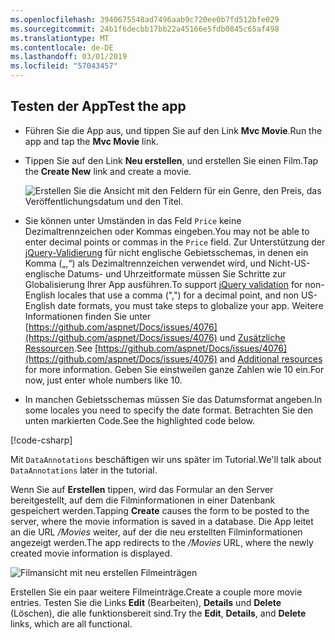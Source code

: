 ```yaml
---
ms.openlocfilehash: 3940675548ad7496aab9c720ee0b7fd512bfe029
ms.sourcegitcommit: 24b1f6decbb17bb22a45166e5fdb0845c65af498
ms.translationtype: MT
ms.contentlocale: de-DE
ms.lasthandoff: 03/01/2019
ms.locfileid: "57043457"
---
```


## <a name="test-the-app"></a><span data-ttu-id="a1235-101">Testen der App</span><span class="sxs-lookup"><span data-stu-id="a1235-101">Test the app</span></span>

* <span data-ttu-id="a1235-102">Führen Sie die App aus, und tippen Sie auf den Link **Mvc Movie**.</span><span class="sxs-lookup"><span data-stu-id="a1235-102">Run the app and tap the **Mvc Movie** link.</span></span>
* <span data-ttu-id="a1235-103">Tippen Sie auf den Link **Neu erstellen**, und erstellen Sie einen Film.</span><span class="sxs-lookup"><span data-stu-id="a1235-103">Tap the **Create New** link and create a movie.</span></span>

  ![Erstellen Sie die Ansicht mit den Feldern für ein Genre, den Preis, das Veröffentlichungsdatum und den Titel.](~/tutorials/first-mvc-app/adding-model/_static/movies.png)

* <span data-ttu-id="a1235-105">Sie können unter Umständen in das Feld `Price` keine Dezimaltrennzeichen oder Kommas eingeben.</span><span class="sxs-lookup"><span data-stu-id="a1235-105">You may not be able to enter decimal points or commas in the `Price` field.</span></span> <span data-ttu-id="a1235-106">Zur Unterstützung der [jQuery-Validierung](https://jqueryvalidation.org/) für nicht englische Gebietsschemas, in denen ein Komma („,“) als Dezimaltrennzeichen verwendet wird, und Nicht-US-englische Datums- und Uhrzeitformate müssen Sie Schritte zur Globalisierung Ihrer App ausführen.</span><span class="sxs-lookup"><span data-stu-id="a1235-106">To support [jQuery validation](https://jqueryvalidation.org/) for non-English locales that use a comma (",") for a decimal point, and non US-English date formats, you must take steps to globalize your app.</span></span> <span data-ttu-id="a1235-107">Weitere Informationen finden Sie unter [https://github.com/aspnet/Docs/issues/4076](https://github.com/aspnet/Docs/issues/4076) und [Zusätzliche Ressourcen](#additional-resources).</span><span class="sxs-lookup"><span data-stu-id="a1235-107">See [https://github.com/aspnet/Docs/issues/4076](https://github.com/aspnet/Docs/issues/4076) and [Additional resources](#additional-resources) for more information.</span></span> <span data-ttu-id="a1235-108">Geben Sie einstweilen ganze Zahlen wie 10 ein.</span><span class="sxs-lookup"><span data-stu-id="a1235-108">For now, just enter whole numbers like 10.</span></span>

<a name="displayformatdatelocal"></a>

* <span data-ttu-id="a1235-109">In manchen Gebietsschemas müssen Sie das Datumsformat angeben.</span><span class="sxs-lookup"><span data-stu-id="a1235-109">In some locales you need to specify the date format.</span></span> <span data-ttu-id="a1235-110">Betrachten Sie den unten markierten Code.</span><span class="sxs-lookup"><span data-stu-id="a1235-110">See the highlighted code below.</span></span>

[!code-csharp[](~/tutorials/first-mvc-app/start-mvc/sample/MvcMovie/Models/MovieDateFormat.cs?name=snippet_1&highlight=2,10)]

<span data-ttu-id="a1235-111">Mit `DataAnnotations` beschäftigen wir uns später im Tutorial.</span><span class="sxs-lookup"><span data-stu-id="a1235-111">We'll talk about `DataAnnotations` later in the tutorial.</span></span>

<span data-ttu-id="a1235-112">Wenn Sie auf **Erstellen** tippen, wird das Formular an den Server bereitgestellt, auf dem die Filminformationen in einer Datenbank gespeichert werden.</span><span class="sxs-lookup"><span data-stu-id="a1235-112">Tapping **Create** causes the form to be posted to the server, where the movie information is saved in a database.</span></span> <span data-ttu-id="a1235-113">Die App leitet an die URL */Movies* weiter, auf der die neu erstellten Filminformationen angezeigt werden.</span><span class="sxs-lookup"><span data-stu-id="a1235-113">The app redirects to the */Movies* URL, where the newly created movie information is displayed.</span></span>

![Filmansicht mit neu erstellen Filmeinträgen](~/tutorials/first-mvc-app/adding-model/_static/h.png)

<span data-ttu-id="a1235-115">Erstellen Sie ein paar weitere Filmeinträge.</span><span class="sxs-lookup"><span data-stu-id="a1235-115">Create a couple more movie entries.</span></span> <span data-ttu-id="a1235-116">Testen Sie die Links **Edit** (Bearbeiten), **Details** und **Delete** (Löschen), die alle funktionsbereit sind.</span><span class="sxs-lookup"><span data-stu-id="a1235-116">Try the **Edit**, **Details**, and **Delete** links, which are all functional.</span></span>
